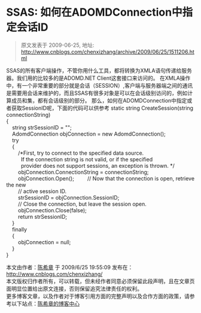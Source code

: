 # SSAS: 如何在ADOMDConnection中指定会话ID 
> 原文发表于 2009-06-25, 地址: http://www.cnblogs.com/chenxizhang/archive/2009/06/25/1511206.html 


SSAS的所有客户端操作，不管你用什么工具，都将转换为XMLA语句传递给服务器。我们用的比较多的是ADOMD.NET Client这套接口来访问的。 在XMLA操作中，有一个非常重要的部分就是会话（SESSION）,客户端与服务器端之间的通讯是需要用会话来维护的，而且SSAS有很多对象是可以在会话级别访问的，例如计算成员和集，都有会话级别的部分。 那么，如何在ADOMDConnection中指定或者获取SessionID呢，下面的代码可以供参考 static string CreateSession(string connectionString)  
{  
    string strSessionID = "";  
    AdomdConnection objConnection = new AdomdConnection();  
    try  
    {  
        /*First, try to connect to the specified data source.  
          If the connection string is not valid, or if the specified  
          provider does not support sessions, an exception is thrown. */  
        objConnection.ConnectionString = connectionString;  
        objConnection.Open();         // Now that the connection is open, retrieve the new  
        // active session ID.  
        strSessionID = objConnection.SessionID;  
        // Close the connection, but leave the session open.  
        objConnection.Close(false);  
        return strSessionID;  
    }  
    finally  
    {  
        objConnection = null;  
    }  
}

 本文由作者：[陈希章](http://www.xizhang.com) 于 2009/6/25 19:55:09 发布在：<http://www.cnblogs.com/chenxizhang/>  
 本文版权归作者所有，可以转载，但未经作者同意必须保留此段声明，且在文章页面明显位置给出原文连接，否则保留追究法律责任的权利。   
 更多博客文章，以及作者对于博客引用方面的完整声明以及合作方面的政策，请参考以下站点：[陈希章的博客中心](http://www.xizhang.com/blog.htm) 







